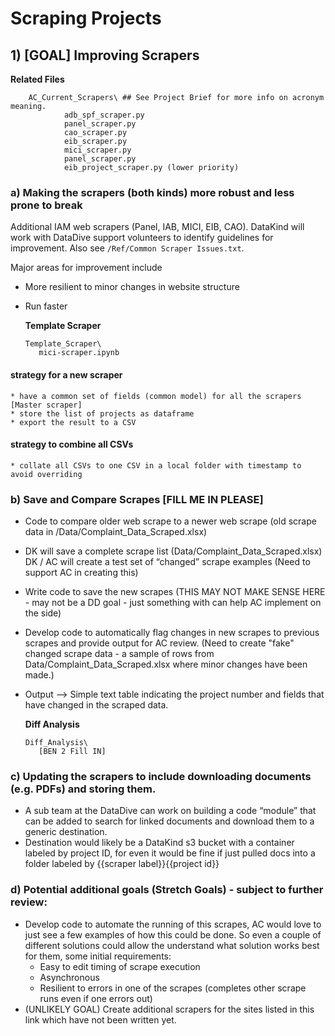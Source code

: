 

# Scraping Projects


## 1) [GOAL] Improving Scrapers 
**Related Files**
```
    AC_Current_Scrapers\ ## See Project Brief for more info on acronym meaning. 
            adb_spf_scraper.py
            panel_scraper.py
            cao_scraper.py
            eib_scraper.py
            mici_scraper.py
            panel_scraper.py
            eib_project_scraper.py (lower priority)
```


### a) Making the scrapers (both kinds) more robust and less prone to break 
Additional IAM web scrapers (Panel, IAB, MICI, EIB, CAO). DataKind will work with DataDive support volunteers to identify guidelines for improvement. Also see `/Ref/Common Scraper Issues.txt`.


Major areas for improvement include
* More resilient to minor changes in website structure
* Run faster 

    **Template Scraper**
    
    ```
    Template_Scraper\
       mici-scraper.ipynb
    ```

#### strategy for a new scraper
    * have a common set of fields (common model) for all the scrapers [Master scraper]
    * store the list of projects as dataframe
    * export the result to a CSV

#### strategy to combine all CSVs
    * collate all CSVs to one CSV in a local folder with timestamp to avoid overriding


### b) Save and Compare Scrapes [FILL ME IN PLEASE]
* Code to compare older web scrape to a newer web scrape (old scrape data in /Data/Complaint_Data_Scraped.xlsx)
* DK will save a complete scrape list (Data/Complaint_Data_Scraped.xlsx)
DK / AC will create a test set of “changed” scrape examples (Need to support AC in creating this)
* Write code to save the new scrapes  (THIS MAY NOT MAKE SENSE HERE - may not be a DD goal - just something with can help AC implement on the side)
* Develop code to automatically flag changes in new scrapes to previous scrapes and provide output for AC review. (Need to create "fake" changed scrape data - a sample of rows from Data/Complaint_Data_Scraped.xlsx where minor changes have been made.)
* Output --> Simple text table indicating the project number and fields that have changed in the scraped data. 

    **Diff Analysis**
    ```
    Diff_Analysis\
       [BEN 2 Fill IN]
    ```


### c) Updating the scrapers to include downloading documents (e.g. PDFs) and storing them. 
* A sub team at the DataDive can work on building a code “module” that can be added to search for linked documents and download them to a generic destination.
* Destination would likely be a DataKind s3 bucket with a container labeled by project ID, for even it would be fine if just pulled docs into a folder labeled by {{scraper label}}{{project id}}

### d) Potential additional goals (Stretch Goals) - subject to further review:
* Develop code to automate the running of this scrapes, AC would love to just see a few examples of how this could be done. So even a couple of different solutions could allow the understand what solution works best for them, some initial requirements:
    * Easy to edit timing of scrape execution
    * Asynchronous
    * Resilient to errors in one of the scrapes (completes other scrape runs even if one errors out)
* (UNLIKELY GOAL) Create additional scrapers for the sites listed in this link which have not been written yet.
